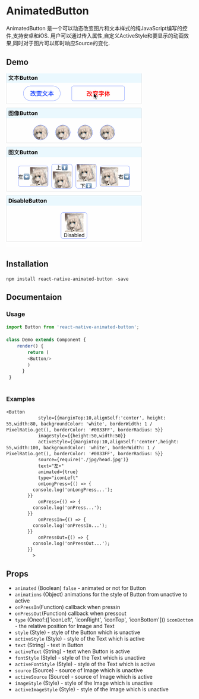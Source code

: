 # AnimatedButton

AnimatedButton 是一个可以动态改变图片和文本样式的纯JavaScript编写的控件,支持安卓和iOS. 用户可以通过传入属性,自定义ActiveStyle和要显示的动画效果,同时对于图片可以即时响应Source的变化.

## Demo

![Demo](./gif/Demo.gif)

## Installation

`npm install react-native-animated-button -save`

## Documentaion

### Usage
```javascript	
import Button from 'react-native-animated-button';
	
class Demo extends Component {
	render() {
    	return (
        <Button/>
    	)	
      }
 }
 
```
### Examples
```
<Button
            style={{marginTop:10,alignSelf:'center', height: 55,width:80, backgroundColor: 'white', borderWidth: 1 / PixelRatio.get(), borderColor: '#0033FF', borderRadius: 5}}
            imageStyle={{height:50,width:50}}
            activeStyle={{marginTop:10,alignSelf:'center',height: 55,width:100, backgroundColor: 'white', borderWidth: 1 / PixelRatio.get(), borderColor: '#0033FF', borderRadius: 5}}
            source={require('./jpg/head.jpg')}
            text="左⬅️️"
            animated={true}
            type="iconLeft"
            onLongPress={() => {
          console.log('onLongPress...');
        }}
            onPress={() => {
          console.log('onPress...');
        }}
            onPressIn={() => {
          console.log('onPressIn...');
        }}
            onPressOut={() => {
          console.log('onPressOut...');
        }}
          >
```
## Props
- `animated` (Boolean) `false` - animated or not for Button
- `animations` (Object) animations for the style of Button from unactive to active 
- `onPressIn`(Function) callback when pressin
- `onPressOut`(Function) callback when pressout
- `type` (Oneof:(['iconLeft', 'iconRight', 'iconTop', 'iconBottom'])) `iconBottom` - the relative position for Image and Text
- `style` (Style)  - style of the Button which is unactive 
- `activeStyle` (Style)  - style of the Text which is active 
- `text` (String)  - text in Button
- `activeText` (String)  - text when Button is active
- `fontStyle` (Style)  - style of the Text which is unactive 
- `activeFontStyle` (Style)  - style of the Text which is active 
- `source` (Source) - source of Image which is unactive 
- `activeSource` (Source) - source of Image which is active 
- `imageStyle` (Style)  - style of the Image which is unactive 
- `activeImageStyle` (Style)  - style of the Image which is unactive 




